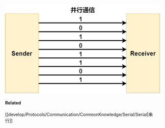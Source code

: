 ![](develop/Protocols/Communication/CommonKnowledge/Parallel/Parallel.png)

#### Related
[[develop/Protocols/Communication/CommonKnowledge/Serial/Serial|串行]]
